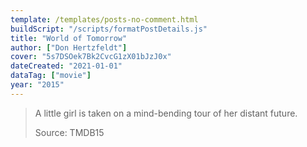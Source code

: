 ```yaml
---
template: /templates/posts-no-comment.html
buildScript: "/scripts/formatPostDetails.js"
title: "World of Tomorrow"
author: ["Don Hertzfeldt"]
cover: "5s7DSOek7Bk2CvcG1zX01bJzJ0x"
dateCreated: "2021-01-01"
dataTag: ["movie"]
year: "2015"
---
```


> A little girl is taken on a mind-bending tour of her distant future.
>
> Source: TMDB15
